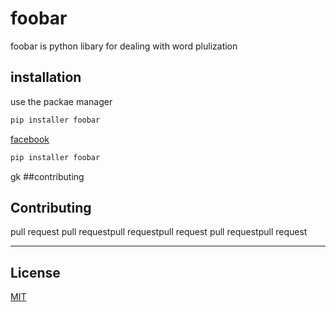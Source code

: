# foobar
foobar is python libary for dealing with word plulization
## installation
use the packae manager
```sh
pip installer foobar
```  

[facebook](http://facebook.com)
```sh
pip installer foobar
```
gk
##contributing
## Contributing

pull request pull requestpull requestpull request
pull requestpull request
***
## License

[MIT](http://MIT.com)

